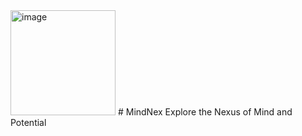 <img width="168" alt="image" src="https://github.com/sasidn/MindNex/assets/94630833/4daff8d8-b9c9-4592-9065-a419f1b69537">
# MindNex 
Explore the Nexus of Mind and Potential

